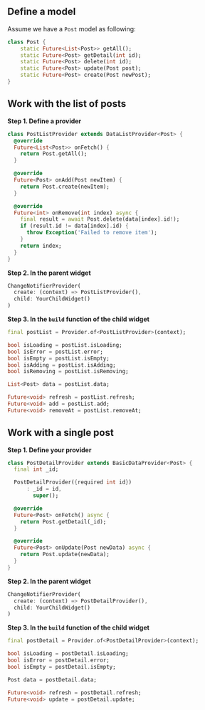 ## Define a model

Assume we have a `Post` model as following:

```dart
class Post {
    static Future<List<Post>> getAll();
    static Future<Post> getDetail(int id);
    static Future<Post> delete(int id);
    static Future<Post> update(Post post);
    static Future<Post> create(Post newPost);
}
```

## Work with the list of posts

**Step 1. Define a provider**

```dart
class PostListProvider extends DataListProvider<Post> {
  @override
  Future<List<Post>> onFetch() {
    return Post.getAll();
  }

  @override
  Future<Post> onAdd(Post newItem) {
    return Post.create(newItem);
  }

  @override
  Future<int> onRemove(int index) async {
    final result = await Post.delete(data[index].id!);
    if (result.id != data[index].id) {
      throw Exception('Failed to remove item');
    }
    return index;
  }
}
```

**Step 2. In the parent widget**

```dart
ChangeNotifierProvider(
  create: (context) => PostListProvider(),
  child: YourChildWidget()
)
```

**Step 3. In the `build` function of the child widget**

```dart
final postList = Provider.of<PostListProvider>(context);

bool isLoading = postList.isLoading;
bool isError = postList.error;
bool isEmpty = postList.isEmpty;
bool isAdding = postList.isAdding;
bool isRemoving = postList.isRemoving;

List<Post> data = postList.data;

Future<void> refresh = postList.refresh;
Future<void> add = postList.add;
Future<void> removeAt = postList.removeAt;
```

## Work with a single post

**Step 1. Define your provider**

```dart
class PostDetailProvider extends BasicDataProvider<Post> {
  final int _id;

  PostDetailProvider({required int id})
      : _id = id,
        super();

  @override
  Future<Post> onFetch() async {
    return Post.getDetail(_id);
  }

  @override
  Future<Post> onUpdate(Post newData) async {
    return Post.update(newData);
  }
}
```

**Step 2. In the parent widget**

```dart
ChangeNotifierProvider(
  create: (context) => PostDetailProvider(),
  child: YourChildWidget()
)
```

**Step 3. In the `build` function of the child widget**

```dart
final postDetail = Provider.of<PostDetailProvider>(context);

bool isLoading = postDetail.isLoading;
bool isError = postDetail.error;
bool isEmpty = postDetail.isEmpty;

Post data = postDetail.data;

Future<void> refresh = postDetail.refresh;
Future<void> update = postDetail.update;
```
